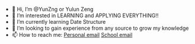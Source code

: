 - 👋 Hi, I’m @YunZng or Yulun Zeng
- 👀 I’m interested in LEARNING and APPLYING EVERYTHING!!
- 🌱 I’m currently learning Date Structure
- 💞️ I’m looking to gain experience from any source to grow my knowledge
- 📫 How to reach me: [Personal email](mailto:yulunliss001@gmail.com) [School email](yzeng01@syr.edu)

<!---
YunZng/YunZng is a ✨ special ✨ repository because its `README.md` (this file) appears on your GitHub profile.
You can click the Preview link to take a look at your changes.
--->
